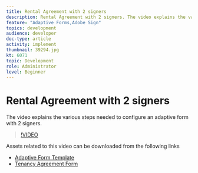 ```yaml
---
title: Rental Agreement with 2 signers
description: Rental Agreement with 2 signers. The video explains the various steps needed to configure an adaptive form with 2 signers.
feature: "Adaptive Forms,Adobe Sign"
topics: development
audience: developer
doc-type: article
activity: implement
thumbnail: 39294.jpg
kt: 6071
topic: Development
role: Administrator
level: Beginner
---
```

# Rental Agreement with 2 signers

The video explains the various steps needed to configure an adaptive form with 2 signers.

>[!VIDEO](https://video.tv.adobe.com/v/39294/?quality=9&learn=on)

Assets related to this video can be downloaded from the following links

* [Adaptive Form Template](assets/tenancy-agreement-template.zip)
* [Tenancy Agreement Form](assets/rental-agreement-form.zip)